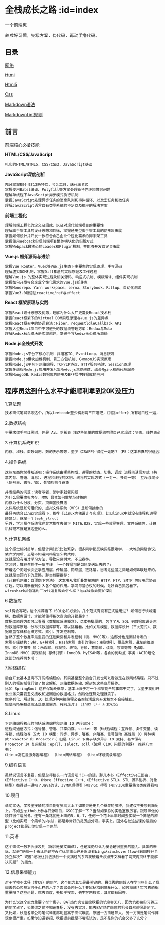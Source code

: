 # 全栈成长之路 :id=index <!-- {docsify-ignore-all} -->

一个前端崽

养成好习惯，先写方案，伪代码，再动手撸代码。

## 目录

[网络](network/)

[Html](html/)

[Html5](html5/)

[Css](css/)

[Markdown语法](markdown/)

[MarkdownLint规则](markdown-lint/)

## 前言

前端核心必备技能

**HTML/CSS/JavaScript**

```
扎实的HTML/HTML5，CSS/CSS3，JavaScript基础
```

**JavaScript深度剖析**

```
充分掌握ES6-ES12新特性、相关工具、迭代器模式
掌握使用Babel编译、Polyfill等方案处理新特性环境兼容问题
理解单线程下JavaScript异步模式执行机制
掌握JavaScript处理异步任务的消息队列和事件循环、以及宏任务和微任务
理解JavaScript语言自有类型系统的不足以及相应的解决方案
```

**前端工程化**

```
理解前端工程化的定义及组成，以及对现代前端项目的重要性
理解脚手架工具的设计思想和目标，掌握通用型脚手架工具的使用及拓展
掌握如何设计并开发一款符合自己企业个性化需求的脚手架工具
掌握使用Webpack实现前端项目整体模块化的实践方式
掌握Webpack最核心的Loader和Plugin机制，并能够开发自定义拓展
```

**Vue.js 框架源码与进阶**

```
掌握Vue Router、Vuex等Vue.js生态下主要库的实现原理，手写源码
理解虚拟DOM机制，掌握Diff算法的实现原理及工作过程
理解Vue.js 的整体实现过程及相关源码、响应式机制、模板编译、组件实现机制
掌握如何开发符合企业个性化需求的Vue.js组件库
掌握Monorepo、Yarn workspace、lerna、Storybook、Rollup、自动化测试
掌握Vue3.0新语法reactive/ref与effect
```

**React 框架原理与实践**

```
掌握React设计思想及优势，理解为什么大厂更偏爱React技术栈
掌握React框架下的Virtual DOM实现原理与Vue.js的差异点
掌握React框架中的协调算法：Fiber、requestldleCallback API
掌握大型React项目中不可避免的数据流管理方案：Redux与Mobx
理解Redux核心模块是实现原理，掌握手写Redux核心模块源码
```

**Node.js全栈式开发**

```
掌握Node.js平台下核心机制：非阻塞IO、EventLoop、消息队列
掌握Node.js模块加载机制、第三方包机制、CommonJS实现原理
掌握Node.js平台下网络编程、TCP/IP协议、HTTP服务搭建、Session原理
掌握多进程Node.js应用开发以及Node.js集群搭建，结合Nginx反向代理服务
掌握MongoDB、Redis数据库的使用及BFF层中数据库的应用
```

## 程序员达到什么水平才能顺利拿到20K没压力

1.算法题

```tex
技术面试笔试都考这个，所以Leetcode至少得刷两三百道吧，《剑指offer》所有题目过一遍，搞过ACM当然更好，不刷题的话，那只有挂等着你了，毕竟现在很卷，面试官也只能通过算法题来加大筛选。
```

2.数据结构

```tex
不要求你手写红黑树，但是 AVL 哈希表 堆这些简单的数据结构得自己实现过；链表、线性表必须熟悉到不能再熟悉，语言的标准库实现得了解下吧？什么 Java hashmap，C++ vector 你得知道实现吧。
```

3.计算机系统知识

```tex
内存、堆栈、函数调用、数的表示等等，至少《CSAPP》得过一遍吧？（PS：这本书真的很适合程序员补齐计算机基础。
```

4.操作系统

```Plain Text
这些东西你总得知道吧：操作系统由哪些构成、进程的状态、切换、调度 进程间通信方式（共享内存、管道、消息）、进程和线程的区别、线程的实现方式（一对一、多对一等） 互斥与同步（信号量、管程、锁）、死锁检测与避免

并发经典的问题：读者写者、哲学家就餐问题
为什么需要虚拟内存，MMU 具体如何做地址转换的
内存为什么分段、分页、页面置换算法
文件系统是如何组织的、虚拟文件系统（VFS）是如何抽象的
最好再结合Linux实现看下，推荐《Linux内核设计与实现》，比如linux中就没有线程和进程的区分，就是一个task_struct
另外，学习操作系统我也非常推荐去做下 MIT6.828，实现一些线程管理、文件系统等，计算机科班不就是搞这些的么。
```

5.计算机网络

```Plain Text
这个感觉相对简单，但是计网知识比较繁杂，很多同学都反映网络很难学，一大堆的网络协议，依次学完后，还是不知道网络是怎么构成的。
这就是没有用对学习方法，导致只见树木，不见森林。
学习时，推荐你抓住一条主线 「一个数据包是如何发送出去的？」
带着这个问题依次去学应用层、传输层、网络层、链路层，思考这些层之间是如何串联起来的。
这就是自顶向下的思路，那自然要推荐:
《计算机网络：自顶向下方法》 这本书从我们最常接触的 HTTP、FTP、SMTP 等应用层协议讲起，可以清晰看到引入各个层的作用。学习每层协议的时候，最好自己抓包看下，wireshark抓包遇到三次快速重传会怎么样？这样映像会更加深刻
```

6.数据库

```Plain Text
sql得会写吧，这个推荐看下《SQL必知必会》，几个范式有没有正式运用过? 如何进行领域建模、数据库设计，才能够使得每次查询的开销最小？
数据库原理方面可以看看《数据库系统概念》，这本书挺厚的，包含了从 SQL 到数据库设计再到数据库原理、分布式数据库都有，可以挑着看，比如关系模型、数据库设计（三大范式）、数据磁盘存储和组织方式、索引、并发控制等。
当然了整个数据库最重要的还是索引和并发控制（锁、MVCC等），这部分也是面试常考的：
索引存储结构：B树、B+树索引、Hash索引 索引的使用：主键索引、覆盖索引、最左前缀原则、索引下推等 锁：乐观锁、悲观锁、表锁，行锁，意向锁，读锁，写锁等等 MySQL InnoDB MVCC 实现机制 存储引擎：InnoDB、MyISAM等，各自的优缺点 事务：ACID理论 这部分推荐两本书：
```

7.网络编程

```Plain Text
后台开发基本是离不开网络编程的，其实甚至整个后台开发也可以看做是在做网络编程。只不过别人的框架帮我们做了协议解析、网络数据传输、解封包这些底层操作。
比如 SpringBoot 这种保姆级框架，基本上属于将一个框架能干的事都干完了，以至于我们开发业务只需要定义接收和返回包的数据格式，然后做逻辑处理就完了。
像序列化、解封包、IO 处理这种网络编程必备的脏活业务开发根本不会接触到。
但是网络编程技能还是很重要的，特别是对于 Linux C++ 开发来说。
```

8.Linux 

```Plain Text
下网络编程核心的包括系统编程和网络 IO 两个部分：
进程间通信方式：信号量、管道、共享内存、socket 等 多线程编程：互斥锁、条件变量、读写锁、线程池等 五大 IO 模型：同步、异步、阻塞、非阻塞、信号驱动 高性能 IO 两种模式：Reactor 和 Proactor（ 但是 Linux 下由于缺少异步 IO 支持，基本没有 Proactor IO 复用机制：epoll、select、poll（破解 C10K 问题的利器） 推荐几本书：
《Linux高性能服务器编程》 《Unix网络编程》 《Unix环境高级编程》
```

9.编程语言

```Plain Text
虽然说语言不重要，但是总得擅长一门语言吧？C++的话，那几本书（Effective三部曲，《Effective C++》、《More Effective C++》、《Effective STL》、STL 源码剖析、对象模型）都得过一遍吧？Java的话，JVM原理得看下吧？GC 得看下吧？JDK重要集合类库得看吧
```

10.项目

```Plain Text
说句实话，学校里接触的项目能有多高大上？如果只是用几个框架的那种，我建议不要写到简历上，不如去github上参与开源项目，GSOC了解一下？当然如果你的实验室很厉害，跟导师做的项目很牛逼另说。还有一条路就是上面的5，6，7，任何一个花上半年时间去实现一个简陋的原型（比如实现一个简单的内核），都是非常好的简历加分项。事实上，国外名校这些课的最后的project都是让你实现一个原型。
```

11.英语

```Plain Text
这个面试一般不会涉及到（除非是英文面试），但是我仍然认为英语是很重要的能力。具体的来说，就是“遇到一个撒比问题不去打扰同事自己谷歌或者bing从stackoverflow找到回答并且独立解决” 或者“老板让我去接触一个没搞过的东西我硬着头皮点开文档看了两天两页终于能解决问题” 的能力。
```

12.信息采集能力

```Plain Text
对于学校不太好（非C9）的同学，这个能力其实是最关键的。最优秀的同龄人在学习些什么？我想去的公司想招聘什么样的人才？面试会问什么？春招秋招到底是什么，如何投递？实习真的很重要吗？这些问题，你去百度，去知乎搜索，去牛客网搜索，其实都有回答。

为什么说这个能力重要？举个例子，BAT热门岗位留给秋招的坑寥寥无几，因为坑都被实习转正的同学占了，如果你之前不知道春招，没有去实习，能去BAT热门岗位的机会自然就很渺茫了。
又比如，秋招各家公司笔试难度都明显高于面试难度，原因一方面是筛人，另一方面是笔试作弊现象很严重。如果你知道春招、秋招提前批是不用笔试的，是不是你的机会又多了几分？
```

